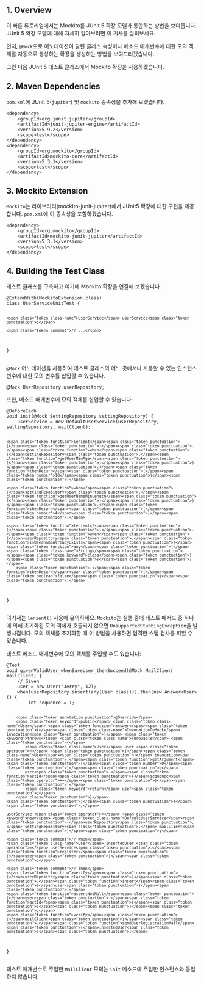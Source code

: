 <h2 id="1-overview">1. Overview</h2>
<p>이 빠른 튜토리얼에서는 Mockito를 JUnit 5 확장 모델과 통합하는 방법을 보여줍니다. JUnit 5 확장 모델에 대해 자세히 알아보려면 이 기사를 살펴보세요.</p>
<p>먼저, <code>@Mock</code>으로 어노테이션이 달린 클래스 속성이나 메소드 매개변수에 대한 모의 객체를 자동으로 생성하는 확장을 생성하는 방법을 보여드리겠습니다.</p>
<p>그런 다음 JUnit 5 테스트 클래스에서 Mockito 확장을 사용하겠습니다.</p>
<h2 id="2-maven-dependencies">2. Maven Dependencies</h2>
<p><code>pom.xml</code>에 JUnit 5(<code>jupiter</code>) 및 <code>mockito</code> 종속성을 추가해 보겠습니다.</p>
<pre><code class="language-xml"><span class="token tag"><span class="token tag"><span class="token punctuation">&lt;</span>dependency</span><span class="token punctuation">&gt;</span></span>
    <span class="token tag"><span class="token tag"><span class="token punctuation">&lt;</span>groupId</span><span class="token punctuation">&gt;</span></span>org.junit.jupiter<span class="token tag"><span class="token tag"><span class="token punctuation">&lt;/</span>groupId</span><span class="token punctuation">&gt;</span></span>
    <span class="token tag"><span class="token tag"><span class="token punctuation">&lt;</span>artifactId</span><span class="token punctuation">&gt;</span></span>junit-jupiter-engine<span class="token tag"><span class="token tag"><span class="token punctuation">&lt;/</span>artifactId</span><span class="token punctuation">&gt;</span></span>
    <span class="token tag"><span class="token tag"><span class="token punctuation">&lt;</span>version</span><span class="token punctuation">&gt;</span></span>5.9.2<span class="token tag"><span class="token tag"><span class="token punctuation">&lt;/</span>version</span><span class="token punctuation">&gt;</span></span>
    <span class="token tag"><span class="token tag"><span class="token punctuation">&lt;</span>scope</span><span class="token punctuation">&gt;</span></span>test<span class="token tag"><span class="token tag"><span class="token punctuation">&lt;/</span>scope</span><span class="token punctuation">&gt;</span></span>
<span class="token tag"><span class="token tag"><span class="token punctuation">&lt;/</span>dependency</span><span class="token punctuation">&gt;</span></span>
<span class="token tag"><span class="token tag"><span class="token punctuation">&lt;</span>dependency</span><span class="token punctuation">&gt;</span></span>
    <span class="token tag"><span class="token tag"><span class="token punctuation">&lt;</span>groupId</span><span class="token punctuation">&gt;</span></span>org.mockito<span class="token tag"><span class="token tag"><span class="token punctuation">&lt;/</span>groupId</span><span class="token punctuation">&gt;</span></span>
    <span class="token tag"><span class="token tag"><span class="token punctuation">&lt;</span>artifactId</span><span class="token punctuation">&gt;</span></span>mockito-core<span class="token tag"><span class="token tag"><span class="token punctuation">&lt;/</span>artifactId</span><span class="token punctuation">&gt;</span></span>
    <span class="token tag"><span class="token tag"><span class="token punctuation">&lt;</span>version</span><span class="token punctuation">&gt;</span></span>5.3.1<span class="token tag"><span class="token tag"><span class="token punctuation">&lt;/</span>version</span><span class="token punctuation">&gt;</span></span>
    <span class="token tag"><span class="token tag"><span class="token punctuation">&lt;</span>scope</span><span class="token punctuation">&gt;</span></span>test<span class="token tag"><span class="token tag"><span class="token punctuation">&lt;/</span>scope</span><span class="token punctuation">&gt;</span></span>
<span class="token tag"><span class="token tag"><span class="token punctuation">&lt;/</span>dependency</span><span class="token punctuation">&gt;</span></span></code></pre>
<h2 id="3-mockito-extension">3. Mockito Extension</h2>
<p><code>Mockito</code>는 라이브러리(mockito-junit-jupiter)에서 JUnit5 확장에 대한 구현을 제공합니다. <code>pom.xml</code>에 이 종속성을 포함하겠습니다.</p>
<pre><code class="language-xml"><span class="token tag"><span class="token tag"><span class="token punctuation">&lt;</span>dependency</span><span class="token punctuation">&gt;</span></span>
    <span class="token tag"><span class="token tag"><span class="token punctuation">&lt;</span>groupId</span><span class="token punctuation">&gt;</span></span>org.mockito<span class="token tag"><span class="token tag"><span class="token punctuation">&lt;/</span>groupId</span><span class="token punctuation">&gt;</span></span>
    <span class="token tag"><span class="token tag"><span class="token punctuation">&lt;</span>artifactId</span><span class="token punctuation">&gt;</span></span>mockito-junit-jupiter<span class="token tag"><span class="token tag"><span class="token punctuation">&lt;/</span>artifactId</span><span class="token punctuation">&gt;</span></span>
    <span class="token tag"><span class="token tag"><span class="token punctuation">&lt;</span>version</span><span class="token punctuation">&gt;</span></span>5.3.1<span class="token tag"><span class="token tag"><span class="token punctuation">&lt;/</span>version</span><span class="token punctuation">&gt;</span></span>
    <span class="token tag"><span class="token tag"><span class="token punctuation">&lt;</span>scope</span><span class="token punctuation">&gt;</span></span>test<span class="token tag"><span class="token tag"><span class="token punctuation">&lt;/</span>scope</span><span class="token punctuation">&gt;</span></span>
<span class="token tag"><span class="token tag"><span class="token punctuation">&lt;/</span>dependency</span><span class="token punctuation">&gt;</span></span></code></pre>
<h2 id="4-building-the-test-class">4. Building the Test Class</h2>
<p>테스트 클래스를 구축하고 여기에 Mockito 확장을 연결해 보겠습니다.</p>
<pre><code class="language-java"><span class="token annotation punctuation">@ExtendWith</span><span class="token punctuation">(</span><span class="token class-name">MockitoExtension</span><span class="token punctuation">.</span><span class="token keyword">class</span><span class="token punctuation">)</span>
<span class="token keyword">class</span> <span class="token class-name">UserServiceUnitTest</span> <span class="token punctuation">{</span>

    <span class="token class-name">UserService</span> userService<span class="token punctuation">;</span>

    <span class="token comment">// ...</span>
<span class="token punctuation">}</span></code></pre>
<p><code>@Mock</code> 어노테이션을 사용하여 테스트 클래스의 어느 곳에서나 사용할 수 있는 인스턴스 변수에 대한 모의 변수를 삽입할 수 있습니다.</p>
<pre><code class="language-java"><span class="token annotation punctuation">@Mock</span> <span class="token class-name">UserRepository</span> userRepository<span class="token punctuation">;</span></code></pre>
<p>또한, 메소드 매개변수에 모의 객체를 삽입할 수 있습니다:</p>
<pre><code class="language-java"><span class="token annotation punctuation">@BeforeEach</span>
<span class="token keyword">void</span> <span class="token function">init</span><span class="token punctuation">(</span><span class="token annotation punctuation">@Mock</span> <span class="token class-name">SettingRepository</span> settingRepository<span class="token punctuation">)</span> <span class="token punctuation">{</span>
    userService <span class="token operator">=</span> <span class="token keyword">new</span> <span class="token class-name">DefaultUserService</span><span class="token punctuation">(</span>userRepository<span class="token punctuation">,</span> settingRepository<span class="token punctuation">,</span> mailClient<span class="token punctuation">)</span><span class="token punctuation">;</span>
      
    <span class="token function">lenient</span><span class="token punctuation">(</span><span class="token punctuation">)</span><span class="token punctuation">.</span><span class="token function">when</span><span class="token punctuation">(</span>settingRepository<span class="token punctuation">.</span><span class="token function">getUserMinAge</span><span class="token punctuation">(</span><span class="token punctuation">)</span><span class="token punctuation">)</span><span class="token punctuation">.</span><span class="token function">thenReturn</span><span class="token punctuation">(</span><span class="token number">10</span><span class="token punctuation">)</span><span class="token punctuation">;</span>
        
    <span class="token function">when</span><span class="token punctuation">(</span>settingRepository<span class="token punctuation">.</span><span class="token function">getUserNameMinLength</span><span class="token punctuation">(</span><span class="token punctuation">)</span><span class="token punctuation">)</span><span class="token punctuation">.</span><span class="token function">thenReturn</span><span class="token punctuation">(</span><span class="token number">4</span><span class="token punctuation">)</span><span class="token punctuation">;</span>
        
    <span class="token function">lenient</span><span class="token punctuation">(</span><span class="token punctuation">)</span><span class="token punctuation">.</span><span class="token function">when</span><span class="token punctuation">(</span>userRepository<span class="token punctuation">.</span><span class="token function">isUsernameAlreadyExists</span><span class="token punctuation">(</span><span class="token function">any</span><span class="token punctuation">(</span><span class="token class-name">String</span><span class="token punctuation">.</span><span class="token keyword">class</span><span class="token punctuation">)</span><span class="token punctuation">)</span><span class="token punctuation">)</span>
        <span class="token punctuation">.</span><span class="token function">thenReturn</span><span class="token punctuation">(</span><span class="token boolean">false</span><span class="token punctuation">)</span><span class="token punctuation">;</span>
<span class="token punctuation">}</span></code></pre>
<p>여기서는 <code>lenient()</code> 사용에 유의하세요. <code>Mockito</code>는 실행 중에 테스트 메서드 중 하나에 의해 초기화된 모의 객체가 호출되지 않으면 <code>UnsupportedStubbingException</code>을 발생시킵니다. 모의 객체를 초기화할 때 이 방법을 사용하면 엄격한 스텁 검사를 피할 수 있습니다.</p>
<p>테스트 메소드 매개변수에 모의 객체를 주입할 수도 있습니다:</p>
<pre><code class="language-java"><span class="token annotation punctuation">@Test</span>
<span class="token keyword">void</span> <span class="token function">givenValidUser_whenSaveUser_thenSucceed</span><span class="token punctuation">(</span><span class="token annotation punctuation">@Mock</span> <span class="token class-name">MailClient</span> mailClient<span class="token punctuation">)</span> <span class="token punctuation">{</span>
    <span class="token comment">// Given</span>
    user <span class="token operator">=</span> <span class="token keyword">new</span> <span class="token class-name">User</span><span class="token punctuation">(</span><span class="token string">"Jerry"</span><span class="token punctuation">,</span> <span class="token number">12</span><span class="token punctuation">)</span><span class="token punctuation">;</span>
    <span class="token function">when</span><span class="token punctuation">(</span>userRepository<span class="token punctuation">.</span><span class="token function">insert</span><span class="token punctuation">(</span><span class="token function">any</span><span class="token punctuation">(</span><span class="token class-name">User</span><span class="token punctuation">.</span><span class="token keyword">class</span><span class="token punctuation">)</span><span class="token punctuation">)</span><span class="token punctuation">)</span><span class="token punctuation">.</span><span class="token function">then</span><span class="token punctuation">(</span><span class="token keyword">new</span> <span class="token class-name">Answer</span><span class="token generics"><span class="token punctuation">&lt;</span><span class="token class-name">User</span><span class="token punctuation">&gt;</span></span><span class="token punctuation">(</span><span class="token punctuation">)</span> <span class="token punctuation">{</span>
        <span class="token keyword">int</span> sequence <span class="token operator">=</span> <span class="token number">1</span><span class="token punctuation">;</span>
            
        <span class="token annotation punctuation">@Override</span>
        <span class="token keyword">public</span> <span class="token class-name">User</span> <span class="token function">answer</span><span class="token punctuation">(</span><span class="token class-name">InvocationOnMock</span> invocation<span class="token punctuation">)</span> <span class="token keyword">throws</span> <span class="token class-name">Throwable</span> <span class="token punctuation">{</span>
            <span class="token class-name">User</span> user <span class="token operator">=</span> <span class="token punctuation">(</span><span class="token class-name">User</span><span class="token punctuation">)</span> invocation<span class="token punctuation">.</span><span class="token function">getArgument</span><span class="token punctuation">(</span><span class="token number">0</span><span class="token punctuation">)</span><span class="token punctuation">;</span>
            user<span class="token punctuation">.</span><span class="token function">setId</span><span class="token punctuation">(</span>sequence<span class="token operator">++</span><span class="token punctuation">)</span><span class="token punctuation">;</span>
            <span class="token keyword">return</span> user<span class="token punctuation">;</span>
        <span class="token punctuation">}</span>
    <span class="token punctuation">}</span><span class="token punctuation">)</span><span class="token punctuation">;</span>

    userService <span class="token operator">=</span> <span class="token keyword">new</span> <span class="token class-name">DefaultUserService</span><span class="token punctuation">(</span>userRepository<span class="token punctuation">,</span> settingRepository<span class="token punctuation">,</span> mailClient<span class="token punctuation">)</span><span class="token punctuation">;</span>

    <span class="token comment">// When</span>
    <span class="token class-name">User</span> insertedUser <span class="token operator">=</span> userService<span class="token punctuation">.</span><span class="token function">register</span><span class="token punctuation">(</span>user<span class="token punctuation">)</span><span class="token punctuation">;</span>
        
    <span class="token comment">// Then</span>
    <span class="token function">verify</span><span class="token punctuation">(</span>userRepository<span class="token punctuation">)</span><span class="token punctuation">.</span><span class="token function">insert</span><span class="token punctuation">(</span>user<span class="token punctuation">)</span><span class="token punctuation">;</span>
    <span class="token function">assertNotNull</span><span class="token punctuation">(</span>user<span class="token punctuation">.</span><span class="token function">getId</span><span class="token punctuation">(</span><span class="token punctuation">)</span><span class="token punctuation">)</span><span class="token punctuation">;</span>
    <span class="token function">verify</span><span class="token punctuation">(</span>mailClient<span class="token punctuation">)</span><span class="token punctuation">.</span><span class="token function">sendUserRegistrationMail</span><span class="token punctuation">(</span>insertedUser<span class="token punctuation">)</span><span class="token punctuation">;</span>
<span class="token punctuation">}</span></code></pre>
<p>테스트 매개변수로 주입한 <code>MailClient</code> 모의는 <code>init</code> 메소드에 주입한 인스턴스와 동일하지 않습니다.</p>